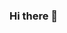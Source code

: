### Hi there 👋

<!--
**gallottaj/gallottaj** is a ✨ _special_ ✨ repository because its `README.md` (this file) appears on your GitHub profile.

Here are some ideas to get you started:

#### Github Stats
<img src="https://github-readme-stats.vercel.app/api?username=gallottaj&show_icons=true&theme=gotham" alt="github stats" width="45%" align="right"/>

### Top Languages
![Top Langs](https://github-readme-stats.vercel.app/api/top-langs/?username=gallottaj&layout=compact)



- 🔭 I’m currently working on ...
- 🌱 I’m currently learning ...
- 👯 I’m looking to collaborate on ...
- 🤔 I’m looking for help with ...
- 💬 Ask me about ...
- 📫 How to reach me: ...
- 😄 Pronouns: ...
- ⚡ Fun fact: ...
-->
